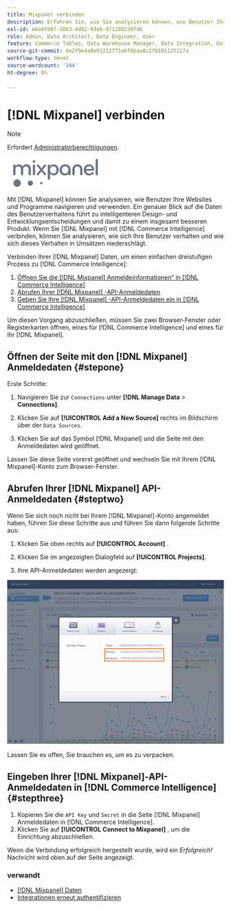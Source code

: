 ```yaml
---
title: Mixpanel verbinden
description: Erfahren Sie, wie Sie analysieren können, wie Benutzer Ihre Websites und Programme navigieren und verwenden.
exl-id: e6a9f08f-1063-4d92-93e6-971280239fdb
role: Admin, Data Architect, Data Engineer, User
feature: Commerce Tables, Data Warehouse Manager, Data Integration, Data Import/Export
source-git-commit: 6e2f9e4a9e91212771e6f6baa8c2f8101125217a
workflow-type: tm+mt
source-wordcount: '244'
ht-degree: 0%

---
```


# [!DNL Mixpanel] verbinden

>[!NOTE]
>
>Erfordert [Administratorberechtigungen](../../../administrator/user-management/user-management.md).

![](../../../assets/Mixpanel_logo.png)

Mit [!DNL Mixpanel] können Sie analysieren, wie Benutzer Ihre Websites und Programme navigieren und verwenden. Ein genauer Blick auf die Daten des Benutzerverhaltens führt zu intelligenteren Design- und Entwicklungsentscheidungen und damit zu einem insgesamt besseren Produkt. Wenn Sie [!DNL Mixpanel] mit [!DNL Commerce Intelligence] verbinden, können Sie analysieren, wie sich Ihre Benutzer verhalten und wie sich dieses Verhalten in Umsätzen niederschlägt.

Verbinden Ihrer [!DNL Mixpanel] Daten, um einen einfachen dreistufigen Prozess zu [!DNL Commerce Intelligence]:

1. [Öffnen Sie die  [!DNL Mixpanel] Anmeldeinformationen“ in  [!DNL Commerce Intelligence]](#stepone)
1. [Abrufen Ihrer  [!DNL Mixpanel] -API-Anmeldedaten](#steptwo)
1. [Geben Sie Ihre  [!DNL Mixpanel] -API-Anmeldedaten ein in [!DNL Commerce Intelligence]](#stepthree)

Um diesen Vorgang abzuschließen, müssen Sie zwei Browser-Fenster oder Registerkarten öffnen, eines für [!DNL Commerce Intelligence] und eines für Ihr [!DNL Mixpanel].

## Öffnen der Seite mit den [!DNL Mixpanel] Anmeldedaten {#stepone}

Erste Schritte:

1. Navigieren Sie zur `Connections` unter **[!DNL Manage Data** > **Connections]**.

1. Klicken Sie auf **[!UICONTROL Add a New Source]** rechts im Bildschirm über der `Data Sources`.

1. Klicken Sie auf das Symbol [!DNL Mixpanel] und die Seite mit den Anmeldedaten wird geöffnet.

Lassen Sie diese Seite vorerst geöffnet und wechseln Sie mit Ihrem [!DNL Mixpanel]-Konto zum Browser-Fenster.

## Abrufen Ihrer [!DNL Mixpanel] API-Anmeldedaten {#steptwo}

Wenn Sie sich noch nicht bei Ihrem [!DNL Mixpanel]-Konto angemeldet haben, führen Sie diese Schritte aus und führen Sie dann folgende Schritte aus:

1. Klicken Sie oben rechts auf **[!UICONTROL Account]** .

1. Klicken Sie im angezeigten Dialogfeld auf **[!UICONTROL Projects]**.

1. Ihre API-Anmeldedaten werden angezeigt:

![Abrufen von Mixpanel-API-Anmeldeinformationen](../../../assets/Mixpanel_API_creds.png)

Lassen Sie es offen, Sie brauchen es, um es zu verpacken.

## Eingeben Ihrer [!DNL Mixpanel]-API-Anmeldedaten in [!DNL Commerce Intelligence] {#stepthree}

1. Kopieren Sie die `API Key` und `Secret` in die Seite [!DNL Mixpanel] Anmeldedaten in [!DNL Commerce Intelligence].
1. Klicken Sie auf **[!UICONTROL Connect to Mixpanel]** , um die Einrichtung abzuschließen.

Wenn die Verbindung erfolgreich hergestellt wurde, wird ein _Erfolgreich!_ Nachricht wird oben auf der Seite angezeigt.

### verwandt

* [ [!DNL Mixpanel]  Daten](../integrations/mixpanel-data.md)
* [Integrationen erneut authentifizieren](https://experienceleague.adobe.com/docs/commerce-knowledge-base/kb/how-to/mbi-reauthenticating-integrations.html?lang=de)
